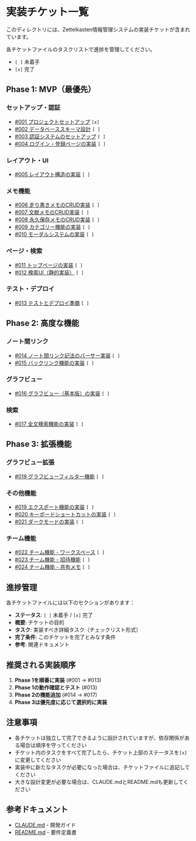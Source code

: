 # 実装チケット一覧

このディレクトリには、Zettelkasten情報管理システムの実装チケットが含まれています。

各チケットファイルのタスクリストで進捗を管理してください。
- `[ ]` 未着手
- `[x]` 完了

## Phase 1: MVP（最優先）

### セットアップ・認証
- [#001 プロジェクトセットアップ](./001-project-setup.md) `[x]`
- [#002 データベーススキーマ設計](./002-database-schema.md) `[ ]`
- [#003 認証システムのセットアップ](./003-auth-setup.md) `[ ]`
- [#004 ログイン・登録ページの実装](./004-login-register-pages.md) `[ ]`

### レイアウト・UI
- [#005 レイアウト構造の実装](./005-layout-structure.md) `[ ]`

### メモ機能
- [#006 走り書きメモのCRUD実装](./006-fleeting-notes-crud.md) `[ ]`
- [#007 文献メモのCRUD実装](./007-literature-notes-crud.md) `[ ]`
- [#008 永久保存メモのCRUD実装](./008-permanent-notes-crud.md) `[ ]`
- [#009 カテゴリー機能の実装](./009-categories.md) `[ ]`
- [#010 モーダルシステムの実装](./010-modal-system.md) `[ ]`

### ページ・検索
- [#011 トップページの実装](./011-top-page.md) `[ ]`
- [#012 検索UI（静的実装）](./012-search-ui.md) `[ ]`

### テスト・デプロイ
- [#013 テストとデプロイ準備](./013-testing-deployment.md) `[ ]`

## Phase 2: 高度な機能

### ノート間リンク
- [#014 ノート間リンク記法のパーサー実装](./014-note-links-parser.md) `[ ]`
- [#015 バックリンク機能の実装](./015-backlinks.md) `[ ]`

### グラフビュー
- [#016 グラフビュー（基本版）の実装](./016-graph-view-basic.md) `[ ]`

### 検索
- [#017 全文検索機能の実装](./017-full-text-search.md) `[ ]`

## Phase 3: 拡張機能

### グラフビュー拡張
- [#018 グラフビューフィルター機能](./018-graph-filters.md) `[ ]`

### その他機能
- [#019 エクスポート機能の実装](./019-export-functionality.md) `[ ]`
- [#020 キーボードショートカットの実装](./020-keyboard-shortcuts.md) `[ ]`
- [#021 ダークモードの実装](./021-dark-mode.md) `[ ]`

### チーム機能
- [#022 チーム機能 - ワークスペース](./022-team-workspaces.md) `[ ]`
- [#023 チーム機能 - 招待機能](./023-team-invitations.md) `[ ]`
- [#024 チーム機能 - 共有メモ](./024-shared-notes.md) `[ ]`

## 進捗管理

各チケットファイルには以下のセクションがあります：

- **ステータス**: `[ ]` 未着手 / `[x]` 完了
- **概要**: チケットの目的
- **タスク**: 実装すべき詳細タスク（チェックリスト形式）
- **完了条件**: このチケットを完了とみなす条件
- **参考**: 関連ドキュメント

## 推奨される実装順序

1. **Phase 1を順番に実装** (#001 → #013)
2. **Phase 1の動作確認とテスト** (#013)
3. **Phase 2の機能追加** (#014 → #017)
4. **Phase 3は優先度に応じて選択的に実装**

## 注意事項

- 各チケットは独立して完了できるように設計されていますが、依存関係がある場合は順序を守ってください
- チケット内のタスクをすべて完了したら、チケット上部のステータスを`[x]`に変更してください
- 実装中に新たなタスクが必要になった場合は、チケットファイルに追記してください
- 大きな設計変更が必要な場合は、CLAUDE.mdとREADME.mdも更新してください

## 参考ドキュメント

- [CLAUDE.md](../CLAUDE.md) - 開発ガイド
- [README.md](../README.md) - 要件定義書

